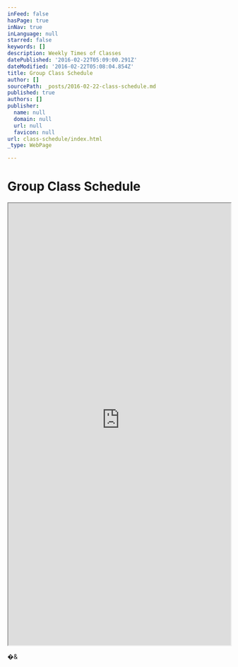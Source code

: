 ```yaml
---
inFeed: false
hasPage: true
inNav: true
inLanguage: null
starred: false
keywords: []
description: Weekly Times of Classes
datePublished: '2016-02-22T05:09:00.291Z'
dateModified: '2016-02-22T05:08:04.854Z'
title: Group Class Schedule
author: []
sourcePath: _posts/2016-02-22-class-schedule.md
published: true
authors: []
publisher:
  name: null
  domain: null
  url: null
  favicon: null
url: class-schedule/index.html
_type: WebPage

---
```

# Group Class Schedule

<iframe src="https://physicalfixpt.virtuagym.com//classes/week/?event_type=1&amp;embedded=1" height="1000" width="100%" style=""></iframe>

�&